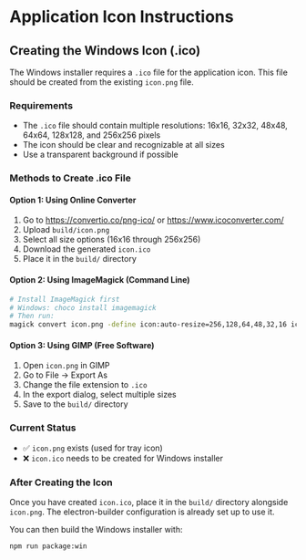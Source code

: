 # Application Icon Instructions

## Creating the Windows Icon (.ico)

The Windows installer requires a `.ico` file for the application icon. This file should be created from the existing `icon.png` file.

### Requirements

- The `.ico` file should contain multiple resolutions: 16x16, 32x32, 48x48, 64x64, 128x128, and 256x256 pixels
- The icon should be clear and recognizable at all sizes
- Use a transparent background if possible

### Methods to Create .ico File

#### Option 1: Using Online Converter
1. Go to https://convertio.co/png-ico/ or https://www.icoconverter.com/
2. Upload `build/icon.png`
3. Select all size options (16x16 through 256x256)
4. Download the generated `icon.ico`
5. Place it in the `build/` directory

#### Option 2: Using ImageMagick (Command Line)
```bash
# Install ImageMagick first
# Windows: choco install imagemagick
# Then run:
magick convert icon.png -define icon:auto-resize=256,128,64,48,32,16 icon.ico
```

#### Option 3: Using GIMP (Free Software)
1. Open `icon.png` in GIMP
2. Go to File → Export As
3. Change the file extension to `.ico`
4. In the export dialog, select multiple sizes
5. Save to the `build/` directory

### Current Status

- ✅ `icon.png` exists (used for tray icon)
- ❌ `icon.ico` needs to be created for Windows installer

### After Creating the Icon

Once you have created `icon.ico`, place it in the `build/` directory alongside `icon.png`. The electron-builder configuration is already set up to use it.

You can then build the Windows installer with:
```bash
npm run package:win
```
